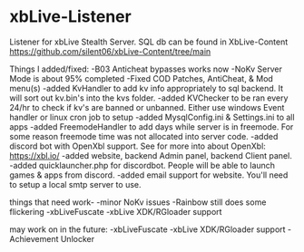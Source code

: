 # xbLive-Listener

Listener for xbLive Stealth Server. SQL db can be found in XbLive-Content https://github.com/silent06/xbLive-Content/tree/main


Things I added/fixed:
-B03 Anticheat bypasses works now
-NoKv Server Mode is about 95% completed
-Fixed COD Patches, AntiCheat, & Mod menu(s)
-added KvHandler to add kv info appropriately to sql backend. It will sort out kv.bin's into the kvs folder. 
-added KVChecker to be ran every 24/hr to check if kv's are banned or unbanned. Either use windows Event handler or linux cron job to setup
-added MysqlConfig.ini & Settings.ini to all apps
-added FreemodeHandler to add days while server is in freemode. For some reason freemode time was not allocated into server code. 
-added discord bot with OpenXbl support. See for more into about OpenXbl: https://xbl.io/
-added website, backend Admin panel, backend Client panel. 
-added quicklauncher.php for discordbot. People will be able to launch games & apps from discord. 
-added email support for website. You'll need to setup a local smtp server to use. 

things that need work- 
-minor NoKv issues 
-Rainbow still does some flickering
-xbLiveFuscate 
-xbLive XDK/RGloader support

may work on in the future:
-xbLiveFuscate 
-xbLive XDK/RGloader support
-Achievement Unlocker 
